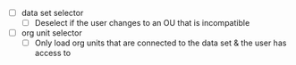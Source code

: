 -   [ ] data set selector
    -   [ ] Deselect if the user changes to an OU that is incompatible
-   [ ] org unit selector
    -   [ ] Only load org units that are connected to the data set & the user has
            access to
